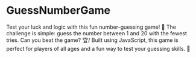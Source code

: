 # GuessNumberGame
Test your luck and logic with this fun number-guessing game! 🎯 The challenge is simple: guess the number between 1 and 20 with the fewest tries. Can you beat the game? 🏆/ Built using JavaScript, this game is perfect for players of all ages and a fun way to test your guessing skills. 🚀
